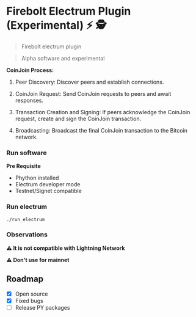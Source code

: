 # Firebolt Electrum Plugin (Experimental) ⚡ 🕵️

>Firebolt electrum plugin

>Alpha software and experimental

**CoinJoin Process:**

 1. Peer Discovery: Discover peers and establish connections.
 
 2. CoinJoin Request: Send CoinJoin requests to peers and await responses.
 
 3. Transaction Creation and Signing: If peers acknowledge the CoinJoin request, create and sign the CoinJoin transaction.
    
 4. Broadcasting: Broadcast the final CoinJoin transaction to the Bitcoin network.

### Run software

**Pre Requisite**

- Phython installed
- Electrum developer mode
- Testnet/Signet compatible

### Run electrum

``
./run_electrum
``
### Observations

**⚠️ It is not compatible with Lightning Network**

**⚠️ Don't use for mainnet**

## Roadmap

- [x] Open source
- [x] Fixed bugs
- [ ] Release PY packages

